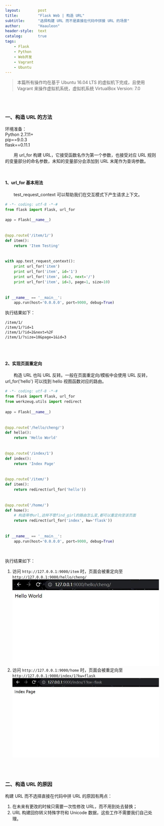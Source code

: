 ```yaml
---
layout:        post
title:         "Flask Web | 构造 URL"
subtitle:      "选择构建 URL 而不是直接在代码中拼接 URL 的场景"
author:        "Haauleon"
header-style:  text
catalog:       true
tags:
    - Flask
    - Python
    - Web开发
    - Vagrant
    - Ubuntu
---
```


> 本篇所有操作均在基于 Ubuntu 16.04 LTS 的虚拟机下完成，且使用 Vagrant 来操作虚拟机系统，虚拟机系统 VirtualBox Version: 7.0 

<br>
<br>

### 一、构造 URL 的方法
环境准备：     
Python 2.7.11+      
pip==9.0.3     
flask==0.11.1   

&emsp;&emsp;用 url_for 构建 URL，它接受函数名作为第一个参数，也接受对应 URL 规则的变量部分的命名参数，未知的变量部分会添加到 URL 末尾作为查询参数。 

<br>

#### 1、url_for 基本用法
&emsp;&emsp;test_request_context 可以帮助我们在交互模式下产生请求上下文。     
```python
# -*- coding: utf-8 -*-#
from flask import Flask, url_for

app = Flask(__name__)


@app.route('/item/1/')
def item():
    return 'Item Testing'


with app.test_request_context():
    print url_for('item')
    print url_for('item', id='1')
    print url_for('item', id=2, next='/')
    print url_for('item', id=3, page=1, size=10)


if __name__ == '__main__':
    app.run(host='0.0.0.0', port=9000, debug=True)
```

执行结果如下：    
```
/item/1/
/item/1/?id=1
/item/1/?id=2&next=%2F
/item/1/?size=10&page=1&id=3
```

<br>
<br>

#### 2、实现页面重定向
&emsp;&emsp;构造 URL 也叫 URL 反转。一般在页面重定向/模板中会使用 URL 反转，url_for('hello') 可以找到 hello 视图函数对应的路由。         
```python
# -*- coding: utf-8 -*-#
from flask import Flask, url_for
from werkzeug.utils import redirect

app = Flask(__name__)


@app.route('/hello/cheng/')
def hello():
    return 'Hello World'


@app.route('/index/1')
def index():
    return 'Index Page'


@app.route('/item/')
def item():
    return redirect(url_for('hello'))


@app.route('/home/')
def home():
    # 构造带参url,这样不管find_girl的路由怎么变,都可以重定向至该页面
    return redirect(url_for('index', kw='flask'))


if __name__ == '__main__':
    app.run(host='0.0.0.0', port=9000, debug=True)

```

<br>

执行结果如下：     
1. 访问 `http://127.0.0.1:9000/item` 时，页面会被重定向至 `http://127.0.0.1:9000/hello/cheng/`     
    ![](\img\in-post\post-flask\2022-11-16-flask-structure-url-1.jpg)      
2. 访问 `http://127.0.0.1:9000/home` 时，页面会被重定向至 `http://127.0.0.1:9000/index/1?kw=flask`         
    ![](\img\in-post\post-flask\2022-11-16-flask-structure-url-2.jpg) 

<br>
<br>

### 二、构造 URL 的原因
构建 URL 而不选择直接在代码中拼 URL 的原因有两点：       
1. 在未来有更改的时候只需要一次性修改 URL，而不用到处去替换；       
2. URL 构建回你转义特殊字符和 Unicode 数据，这些工作不需要我们自己处理。    